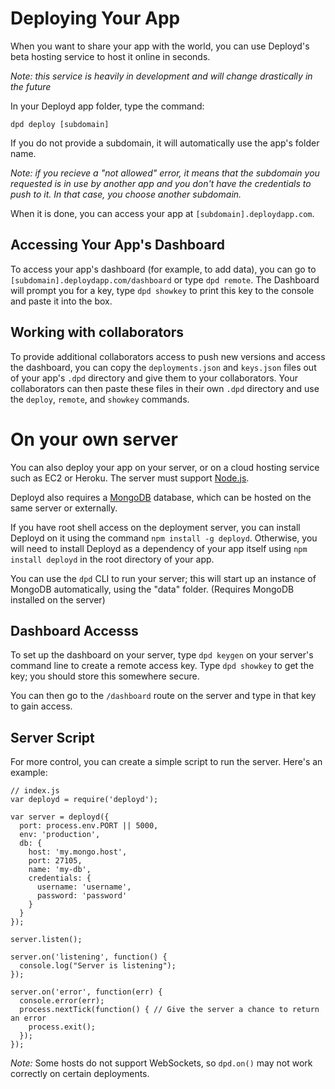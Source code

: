 # Deploying Your App

When you want to share your app with the world, you can use Deployd's beta hosting service to host it online in seconds.

*Note: this service is heavily in development and will change drastically in the future*

In your Deployd app folder, type the command:
  
    dpd deploy [subdomain]

If you do not provide a subdomain, it will automatically use the app's folder name.

*Note: if you recieve a "not allowed" error, it means that the subdomain you requested is in use by another app and you don't have the credentials to push to it. In that case, you choose another subdomain.*

When it is done, you can access your app at `[subdomain].deploydapp.com`. 

## Accessing Your App's Dashboard

To access your app's dashboard (for example, to add data), you can go to `[subdomain].deploydapp.com/dashboard` or type `dpd remote`. The Dashboard will prompt you for a key, type `dpd showkey` to print this key to the console and paste it into the box.

## Working with collaborators

To provide additional collaborators access to push new versions and access the dashboard, you can copy the `deployments.json` and `keys.json` files out of your app's `.dpd` directory and give them to your collaborators. Your collaborators can then paste these files in their own `.dpd` directory and use the `deploy`, `remote`, and `showkey` commands.

# On your own server

You can also deploy your app on your server, or on a cloud hosting service such as EC2 or Heroku. The server must support [Node.js](http://nodejs.org/). 

Deployd also requires a [MongoDB](http://www.mongodb.org/) database, which can be hosted on the same server or externally. 

If you have root shell access on the deployment server, you can install Deployd on it using the command `npm install -g deployd`. 
Otherwise, you will need to install Deployd as a dependency of your app itself using `npm install deployd` in the root directory of your app.

You can use the `dpd` CLI to run your server; this will start up an instance of MongoDB automatically, using the "data" folder. (Requires MongoDB installed on the server)

## Dashboard Accesss
To set up the dashboard on your server, type `dpd keygen` on your server's command line to create a remote access key. Type `dpd showkey` to get the key; you should store this somewhere secure.

You can then go to the `/dashboard` route on the server and type in that key to gain access.

## Server Script

For more control, you can create a simple script to run the server. Here's an example:

    // index.js
    var deployd = require('deployd');

    var server = deployd({
      port: process.env.PORT || 5000,
      env: 'production',
      db: {
        host: 'my.mongo.host',
        port: 27105,
        name: 'my-db',
        credentials: {
          username: 'username',
          password: 'password'
        }
      }
    });

    server.listen();

    server.on('listening', function() {
      console.log("Server is listening");
    });

    server.on('error', function(err) {
      console.error(err);
      process.nextTick(function() { // Give the server a chance to return an error
        process.exit();
      });
    });

*Note:* Some hosts do not support WebSockets, so `dpd.on()` may not work correctly on certain deployments.